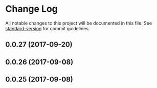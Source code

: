 # Change Log

All notable changes to this project will be documented in this file.
See [standard-version](https://github.com/conventional-changelog/standard-version) for commit guidelines.

<a name="0.0.27"></a>
## 0.0.27 (2017-09-20)




<a name="0.0.26"></a>
## 0.0.26 (2017-09-08)




<a name="0.0.25"></a>
## 0.0.25 (2017-09-08)
